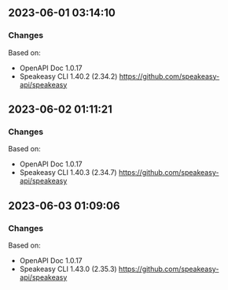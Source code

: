 

## 2023-06-01 03:14:10
### Changes
Based on:
- OpenAPI Doc 1.0.17 
- Speakeasy CLI 1.40.2 (2.34.2) https://github.com/speakeasy-api/speakeasy

## 2023-06-02 01:11:21
### Changes
Based on:
- OpenAPI Doc 1.0.17 
- Speakeasy CLI 1.40.3 (2.34.7) https://github.com/speakeasy-api/speakeasy

## 2023-06-03 01:09:06
### Changes
Based on:
- OpenAPI Doc 1.0.17 
- Speakeasy CLI 1.43.0 (2.35.3) https://github.com/speakeasy-api/speakeasy